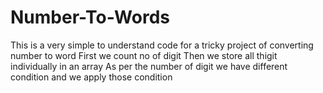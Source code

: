 # Number-To-Words
This is a very simple to understand code for a tricky project of converting number to word
First we count no of digit
Then we store all thigit individually in an array
As per the number of digit we have different condition and we apply those condition 
